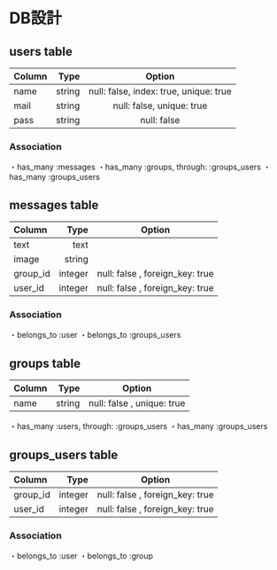 # DB設計

## users table
|Column |Type   |Option                                 |
|:------|------:|:-------------------------------------:|
|name   |string |null: false, index: true, unique: true |
|mail   |string |null: false, unique: true              |
|pass   |string |null: false                            |
### Association
・has_many :messages
・has_many :groups, through: :groups_users
・has_many :groups_users

## messages table
|Column   |Type     |Option                                       |
|:--------|--------:|:-------------------------------------------:|
|text     |text     |                                             |
|image    |string   |                                             |
|group_id |integer  |null: false , foreign_key: true              |
|user_id  |integer  |null: false , foreign_key: true              |
### Association
・belongs_to :user
・belongs_to :groups_users

## groups table
|Column     |Type     |Option                                       |
|:----------|--------:|:-------------------------------------------:|
|name       |string   |null: false , unique: true                   |
・has_many :users, through: :groups_users
・has_many :groups_users

## groups_users table
|Column   |Type     |Option                                       |
|:--------|--------:|:-------------------------------------------:|
|group_id |integer  |null: false , foreign_key: true              |
|user_id  |integer  |null: false , foreign_key: true              |
### Association
・belongs_to :user
・belongs_to :group
